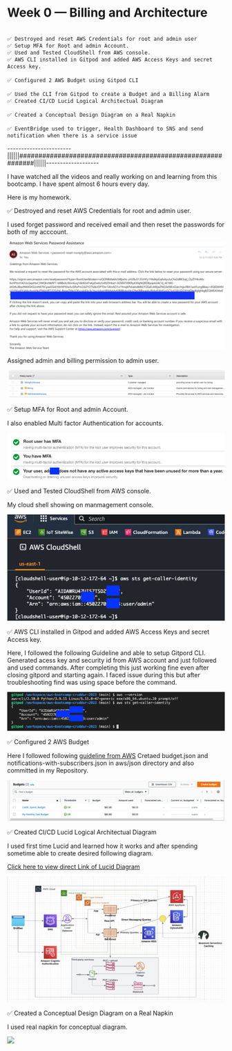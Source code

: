 # Week 0 — Billing and Architecture


```

✅ Destroyed and reset AWS Credentials for root and admin user 
✅ Setup MFA for Root and admin Account.
✅ Used and Tested CloudShell from AWS console.
✅ AWS CLI installed in Gitpod and added AWS Access Keys and secret Access key.

✅ Configured 2 AWS Budget using Gitpod CLI 

✅ Used the CLI from Gitpod to create a Budget and a Billing Alarm
✅ Created CI/CD Lucid Logical Architectual Diagram

✅ Created a Conceptual Design Diagram on a Real Napkin

✅ EventBridge used to trigger, Health Dashboard to SNS and send notification when there is a service issue
```
-----------------------||||||############################################################||||||-------------------

I have watched all the videos and really working on and learning from this bootcamp. I have spent almost 6 hours every day. 

Here is my homework.

✅ Destroyed and reset AWS Credentials for root and admin user.

I used forget password and received email and then reset the passwords for both of my acccount.


 ![](assets/Reset%20password%20.png)

 
  Assigned admin and billing permission to admin user.
  

 ![](assets/User%20permission%20attached%20.png)


✅ Setup MFA for Root and admin Account.

I also enabled Multi factor Authentication for accounts.

 ![](assets/User%20%20MFA%20enabled%20.png)




✅ Used and Tested CloudShell from AWS console.

My cloud shell showing on manmagement console.

 ![](assets/Cloud%20Shell%20.png)



✅ AWS CLI installed in Gitpod and added AWS Access Keys and secret Access key.

Here, I followed the following Guideline and able to setup Gitpord CLI. Generated acess key and security id from AWS account and just followed and used commands. After completing this just working fine even after closing gitpord and starting again. I faced issue during this but after troubleshooting find was using space before the command.  

 ![](assets/Gitpod%20CLI%20.png)




✅ Configured 2 AWS Budget

Here I followed following [guideline from AWS](https://docs.aws.amazon.com/cli/latest/reference/budgets/create-budget.html#examples)
Cretaed budget.json and notifications-with-subscribers.json in aws/json directory and also committed in my Repository.


 ![](assets/AWS%20Budget%20%20Screen%20shot.png)




✅ Created CI/CD Lucid Logical Architectual Diagram

I used first time Lucid and learned how it works and after spending sometime able to create desired following diagram.

[Click here to view direct Link of Lucid Diagram](https://lucid.app/lucidchart/e2f6c077-0638-4498-8379-7b0e02605ba9/edit?viewport_loc=-459%2C4%2C3133%2C1506%2C0_0&invitationId=inv_b1356024-5eb9-4baa-ba08-a1f422e12cb5)

![](assets/Lucid%20Logical%20Architectual%20Diagram.png)



✅ Created a Conceptual Design Diagram on a Real Napkin

I used real napkin for conceptual diagram.

![](assets/Conceptual%20Design-%20Napkin%20Diagram.png)
